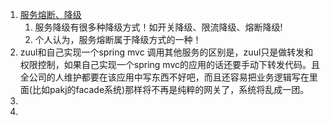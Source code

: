 1. [服务熔断、降级](https://www.cnblogs.com/rjzheng/p/10340176.html)    
    1. 服务降级有很多种降级方式！如开关降级、限流降级、熔断降级!
    1. 个人认为，服务熔断属于降级方式的一种！
1. zuul和自己实现一个spring mvc 调用其他服务的区别是，zuul只是做转发和权限控制，如果自己实现一个spring mvc的应用的话还要手动下转发代码。且全公司的人维护都要在该应用中写东西不好吧，而且还容易把业务逻辑写在里面(比如pakj的facade系统)那样将不再是纯粹的网关了，系统将乱成一团。
2. 
2. 

